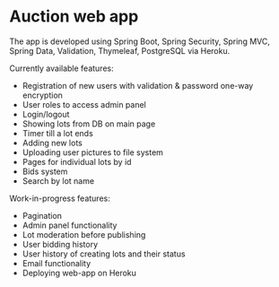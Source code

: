 # Auction web app
The app is developed using Spring Boot, Spring Security, Spring MVC, Spring Data, Validation, Thymeleaf, PostgreSQL via Heroku.

Currently available features:
- Registration of new users with validation & password one-way encryption
- User roles to access admin panel
- Login/logout
- Showing lots from DB on main page
- Timer till a lot ends
- Adding new lots 
- Uploading user pictures to file system
- Pages for individual lots by id
- Bids system
- Search by lot name

Work-in-progress features:
- Pagination
- Admin panel functionality
- Lot moderation before publishing
- User bidding history
- User history of creating lots and their status
- Email functionality
- Deploying web-app on Heroku
